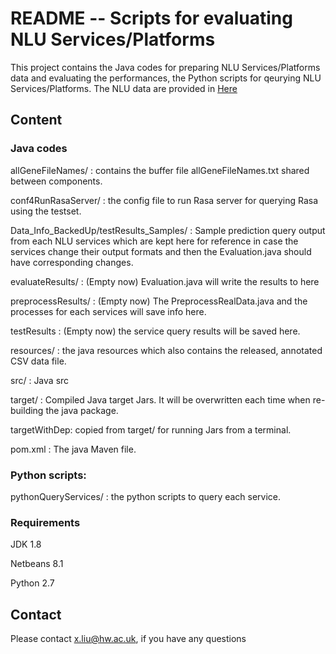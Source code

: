 # README -- Scripts for evaluating NLU Services/Platforms
This project contains the Java codes for preparing NLU Services/Platforms data and evaluating the performances,
the Python scripts for qeurying NLU Services/Platforms. The NLU data are provided in [Here](https://github.com/xliuhw/NLU-Evaluation-Data)


## Content

### Java codes

  allGeneFileNames/ : contains the buffer file allGeneFileNames.txt shared between components.

  conf4RunRasaServer/ : the config file to run Rasa server for querying Rasa using the testset.

  Data_Info_BackedUp/testResults_Samples/ : 
        Sample prediction query output from each NLU services which are kept here
        for reference in case the services change their output formats and then
        the Evaluation.java should have corresponding changes.

  evaluateResults/ : (Empty now) Evaluation.java will write the results to here

  preprocessResults/ : (Empty now)  The PreprocessRealData.java and the processes for each services will save info here.
  
  testResults : (Empty now) the service query results will be saved here.

  resources/ : the java resources which also contains the released, annotated CSV data file.
  
  src/ : Java src
  
  target/ : Compiled Java target Jars. It will be overwritten each time when re-building the java package.
  
  targetWithDep: copied from target/ for running Jars from a terminal.
  
  pom.xml : The java Maven file.

### Python scripts:

  pythonQueryServices/ : the python scripts to query each service.

### Requirements

   JDK 1.8

   Netbeans 8.1

   Python 2.7


## Contact
Please contact x.liu@hw.ac.uk, if you have any questions


